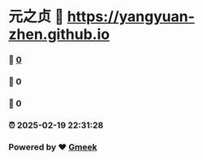 # 元之贞 :link: https://yangyuan-zhen.github.io 
### :page_facing_up: [0](https://yangyuan-zhen.github.io/tag.html) 
### :speech_balloon: 0 
### :hibiscus: 0 
### :alarm_clock: 2025-02-19 22:31:28 
### Powered by :heart: [Gmeek](https://github.com/Meekdai/Gmeek)
